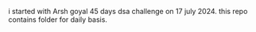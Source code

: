 i started with Arsh goyal 45 days dsa challenge on 17 july 2024.
this repo contains folder for daily basis.
